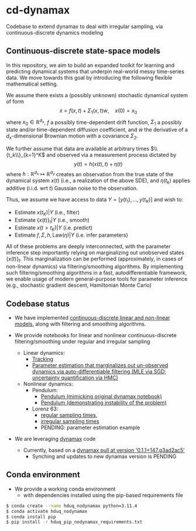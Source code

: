 # cd-dynamax

Codebase to extend dynamax to deal with irregular sampling, via continuous-discrete dynamics modeling

## Continuous-discrete state-space models

In this repository, we aim to build an expanded toolkit for learning and predicting dynamical systems that underpin real-world messy time-series data.
We move towards this goal by introducing the following flexible mathematical setting.

We assume there exists a (possibly unknown) stochastic dynamical system of form
$$\dot{x} = f(x,t) + \Sigma_1(x,t) \dot{w}, \quad x(0)=x_0$$
where $x_0 \in \mathbb{R}^{d_x}$, $f$ a possibly time-dependent drift function, $\Sigma_1$ a possibly state and/or time-dependent diffusion coefficient, and $\dot{w}$ the derivative of a $d_x$-dimensional Brownian motion with a covariance $\Sigma_2$.

We further assume that data are available at arbitrary times $\\{t_k\\}_{k=1}^K$ and observed via a measurement process dictated by
$$y(t) = h(x(t), t) + \eta(t)$$
where $h: \mathbb{R}^{d_x} \mapsto \mathbb{R}^{d_y}$ creates an observation from the true state of the dynamical system $x(t)$ (i.e., a realization of the above SDE), and $\eta(t_k)$ applies additive (i.i.d. wrt $t$) Gaussian noise to the observation.

Thus, we assume we have access to data $Y = [y(t_1), \dots , y(t_K)]$ and wish to:
- Estimate $x(t_K) | Y$ (i.e., filter)
- Estimate $\{x(t)\}_t | Y$ (i.e., smooth)
- Estimate $x(t > t_K) | Y$ (i.e. predict)
- Estimate $f, \Sigma, h, \textrm{Law}(\eta) | Y$ (i.e. infer parameters)

All of these problems are deeply interconnected, with the parameter inference step importantly relying on marginalizing out unobserved states $\{x(t)\}_t$.
This marginalization can be performed (approximately, in cases of non-linear dynamics) via filtering/smoothing algorithms.
By implementing such filtering/smoothing algorithms in a fast, autodifferentiable framework, we enable usage of modern general-purpose tools for parameter inference (e.g., stochastic gradient descent, Hamiltonian Monte Carlo)

## Codebase status

- We have implemented [continuous-discrete linear and non-linear models](./src/README.md), along with filtering and smoothing algorithms.

- We provide notebooks for linear and nonlinear continuous-discrete filtering/smoothing under regular and irregular sampling
    - Linear dynamics:
        - [Tracking](./src/notebooks/linear/cdlgssm_tracking.ipynb)
        - [Parameter estimation that marginalizes out un-observed dynamics via auto-differentiable filtering (MLE via SGD; uncertainty quantification via HMC)](./src/notebooks/non_linear/cdnlgssm_hmc.ipynb)
    - Nonlinear dynamics:
        - Pendulum:
            - [Pendulum (mimicking original dynamax notebook)](./src/notebooks/non_linear/cd_ekf_ukf_pendulum.ipynb)
            - [Pendulum (demonstrating instability of the problem)](./src/notebooks/non_linear/cd_ekf_ukf_pendulum.ipynb)
        - Lorenz 63:
            - [regular sampling times](./src/notebooks/non_linear/cd_ekf_ukf_enkf_Lorenz63.ipynb),
            - [irregular sampling times](./src/notebooks/non_linear/cd_ekf_ukf_enkf_Lorenz63_irregular_times.ipynb)
            - PENDING: parameter estimation example

- We are leveraging [dynamax](https://github.com/probml/dynamax) code
    - Currently, based on a [dynamax pull at version '0.1.1+147.g3ad2ac5'](./dynamax)
        - Synching and updates to new dynamax version is PENDING

## Conda environment

- We provide a working conda environment
    - with dependencies installed using the pip-based requirements file

```bash
$ conda create --name hduq_nodynamax python=3.11.4
$ conda activate hduq_nodynamax
$ conda install pip
$ pip install -r hduq_pip_nodynamax_requirements.txt
```
